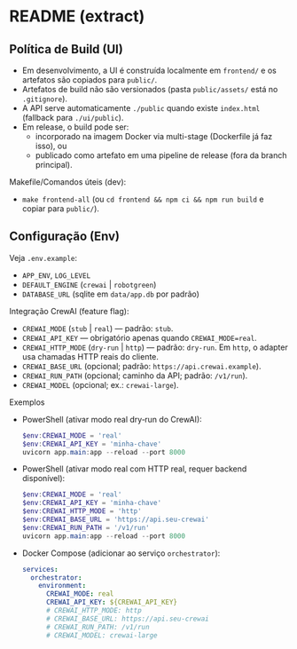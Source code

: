 ﻿# README (extract)

## Política de Build (UI)

- Em desenvolvimento, a UI é construída localmente em `frontend/` e os artefatos são copiados para `public/`.
- Artefatos de build não são versionados (pasta `public/assets/` está no `.gitignore`).
- A API serve automaticamente `./public` quando existe `index.html` (fallback para `./ui/public`).
- Em release, o build pode ser:
  - incorporado na imagem Docker via multi-stage (Dockerfile já faz isso), ou
  - publicado como artefato em uma pipeline de release (fora da branch principal).

Makefile/Comandos úteis (dev):
- `make frontend-all` (ou `cd frontend && npm ci && npm run build` e copiar para `public/`).

## Configuração (Env)

Veja `.env.example`:
- `APP_ENV`, `LOG_LEVEL`
- `DEFAULT_ENGINE` (`crewai` | `robotgreen`)
- `DATABASE_URL` (sqlite em `data/app.db` por padrão)

Integração CrewAI (feature flag):
- `CREWAI_MODE` (`stub` | `real`) — padrão: `stub`.
- `CREWAI_API_KEY` — obrigatório apenas quando `CREWAI_MODE=real`.
- `CREWAI_HTTP_MODE` (`dry-run` | `http`) — padrão: `dry-run`. Em `http`, o adapter usa chamadas HTTP reais do cliente.
- `CREWAI_BASE_URL` (opcional; padrão: `https://api.crewai.example`).
- `CREWAI_RUN_PATH` (opcional; caminho da API; padrão: `/v1/run`).
- `CREWAI_MODEL` (opcional; ex.: `crewai-large`).

Exemplos
- PowerShell (ativar modo real dry‑run do CrewAI):
  ```powershell
  $env:CREWAI_MODE = 'real'
  $env:CREWAI_API_KEY = 'minha-chave'
  uvicorn app.main:app --reload --port 8000
  ```
- PowerShell (ativar modo real com HTTP real, requer backend disponível):
  ```powershell
  $env:CREWAI_MODE = 'real'
  $env:CREWAI_API_KEY = 'minha-chave'
  $env:CREWAI_HTTP_MODE = 'http'
  $env:CREWAI_BASE_URL = 'https://api.seu-crewai'
  $env:CREWAI_RUN_PATH = '/v1/run'
  uvicorn app.main:app --reload --port 8000
  ```
- Docker Compose (adicionar ao serviço `orchestrator`):
  ```yaml
  services:
    orchestrator:
      environment:
        CREWAI_MODE: real
        CREWAI_API_KEY: ${CREWAI_API_KEY}
        # CREWAI_HTTP_MODE: http
        # CREWAI_BASE_URL: https://api.seu-crewai
        # CREWAI_RUN_PATH: /v1/run
        # CREWAI_MODEL: crewai-large
  ```
